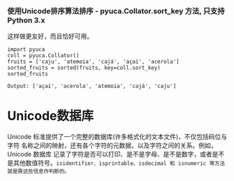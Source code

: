 ### 使用Unicode排序算法排序 - pyuca.Collator.sort_key 方法,  只支持 Python 3.x
这样做更友好，而且恰好可用。
```
import pyuca
coll = pyuca.Collator()
fruits = ['caju', 'atemoia', 'cajá', 'açaí', 'acerola']
sorted_fruits = sorted(fruits, key=coll.sort_key)
sorted_fruits

Output: ['açaí', 'acerola', 'atemoia', 'cajá', 'caju']
```

# Unicode数据库
Unicode 标准提供了一个完整的数据库(许多格式化的文本文件)，不仅包括码位与字符 名称之间的映射，还有各个字符的元数据，以及字符之间的关系。例如，Unicode 数据库 记录了字符是否可以打印、是不是字母、是不是数字，或者是不是其他数值符号。`isidentifier、isprintable、isdecimal 和 isnumeric 等方法就是靠这些信息作判断的。`
